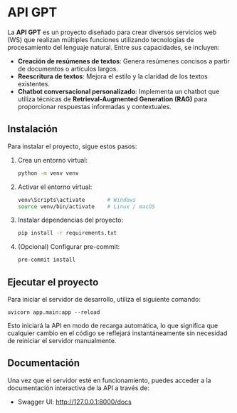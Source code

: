 # API GPT

La **API GPT** es un proyecto diseñado para crear diversos servicios web (WS) que realizan múltiples funciones utilizando tecnologías de procesamiento del lenguaje natural. Entre sus capacidades, se incluyen:

- **Creación de resúmenes de textos**: Genera resúmenes concisos a partir de documentos o artículos largos.
- **Reescritura de textos**: Mejora el estilo y la claridad de los textos existentes.
- **Chatbot conversacional personalizado**: Implementa un chatbot que utiliza técnicas de **Retrieval-Augmented Generation (RAG)** para proporcionar respuestas informadas y contextuales.

## Instalación

Para instalar el proyecto, sigue estos pasos:

1. Crea un entorno virtual:
   ```bash
   python -m venv venv

2. Activar el entorno virtual:
    ```bash
    venv\Scripts\activate       # Windows
    source venv/bin/activate    # Linux / macOS

3. Instalar dependencias del proyecto:
    ```bash
    pip install -r requirements.txt

4. (Opcional) Configurar pre-commit:
    ```bash
    pre-commit install

## Ejecutar el proyecto
Para iniciar el servidor de desarrollo, utiliza el siguiente comando:

    uvicorn app.main:app --reload

Esto iniciará la API en modo de recarga automática, lo que significa que cualquier cambio en el código se reflejará instantáneamente sin necesidad de reiniciar el servidor manualmente.

## Documentación
Una vez que el servidor esté en funcionamiento, puedes acceder a la documentación interactiva de la API a través de:

- Swagger UI: http://127.0.0.1:8000/docs
